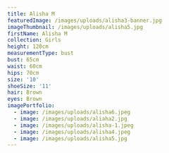 ```yaml
---
title: Alisha M
featuredImage: /images/uploads/alisha3-banner.jpg
imageThumbnail: /images/uploads/alisha5.jpg
firstName: Alisha M
collection: Girls
height: 120cm
measurementType: bust
bust: 65cm
waist: 60cm
hips: 70cm
size: '10'
shoeSize: '11'
hair: Brown
eyes: Brown
imagePortfolio:
  - image: /images/uploads/alisha6.jpeg
  - image: /images/uploads/aliaha2.jpg
  - image: /images/uploads/alisha-1.jpeg
  - image: /images/uploads/alisha4.jpeg
  - image: /images/uploads/alisha5.jpg
---
```


